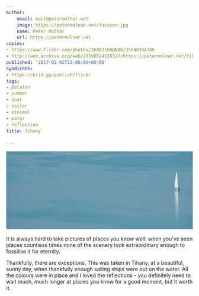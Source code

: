 ```yaml
---
author:
    email: mail@petermolnar.net
    image: https://petermolnar.net/favicon.jpg
    name: Peter Molnar
    url: https://petermolnar.net
copies:
- https://www.flickr.com/photos/36003160@N08/35648394706
- http://web.archive.org/web/20190624130327/https://petermolnar.net/tihany/
published: '2017-01-02T13:00:00+00:00'
syndicate:
- https://brid.gy/publish/flickr
tags:
- Balaton
- summer
- boat
- sailor
- minimal
- water
- reflection
title: Tihany

---
```


![](tihany.jpg)

It is always hard to take pictures of places you know well: when you've
seen places countless times none of the scenery look extraordinary
enough to fossilise it for eternity.

Thankfully, there are exceptions. This was taken in Tihany, at a
beautiful, sunny day, when thankfully enough sailing ships were out on
the water. All the colours were in place and I loved the reflections -
you definitely need to wait much, much longer at places you know for a
good moment, but it worth it.